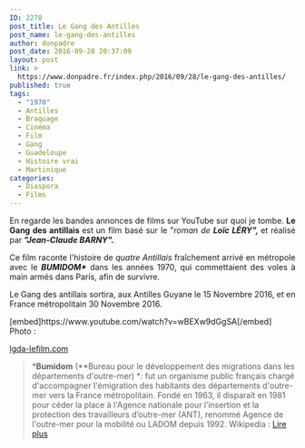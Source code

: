 ```yaml
---
ID: 2278
post_title: Le Gang des Antilles
post_name: le-gang-des-antilles
author: donpadre
post_date: 2016-09-28 20:37:09
layout: post
link: >
  https://www.donpadre.fr/index.php/2016/09/28/le-gang-des-antilles/
published: true
tags:
  - "1970"
  - Antilles
  - Braquage
  - Cinéma
  - Film
  - Gang
  - Guadeloupe
  - Histoire vrai
  - Martinique
categories:
  - Diaspora
  - Films
---
```

<p style="text-align: justify;">
  En regarde les bandes annonces de films sur YouTube sur quoi je tombe. <strong>Le Gang des antillais </strong>est<strong> </strong>un film basé sur le "<em>roman de <strong>Loïc</strong><strong><em> LÉR</em>Y", </strong></em>et réalisé par<em><strong> "Jean-Claude BARNY".</strong></em> <!--more-->
</p>

<p style="text-align: justify;">
  Ce film raconte l'histoire de <em>quatre Antillais</em> fraîchement arrivé en métropole avec le <em><strong>BUMIDOM*</strong></em> dans les années 1970, qui commettaient des voles à main armés dans Paris, afin de survivre.
</p>

<p style="text-align: justify;">
  Le Gang des antillais sortira, aux Antilles Guyane le 15 Novembre 2016, et en France métropolitain 30 Novembre 2016.
</p> [embed]https://www.youtube.com/watch?v=wBEXw9dGgSA[/embed] Photo : 

<a href="https://www.lgda-lefilm.com/" target="_blank">lgda-lefilm.com</a>   
> ***Bumidom** (**Bureau pour le développement des migrations dans les départements d'outre-mer) **:* fut un organisme public français chargé d'accompagner l'émigration des habitants des départements d'outre-mer vers la France métropolitain. Fondé en 1963, il disparaît en 1981 pour céder la place à l'Agence nationale pour l’insertion et la protection des travailleurs d’outre-mer (ANT), renommé Agence de l'outre-mer pour la mobilité ou LADOM depuis 1992. Wikipedia : [Lire plus][1]

 [1]: https://fr.wikipedia.org/wiki/Bureau_pour_le_d%C3%A9veloppement_des_migrations_dans_les_d%C3%A9partements_d%27outre-mer